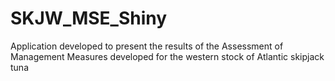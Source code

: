 # SKJW_MSE_Shiny
Application developed to present the results of the Assessment of Management Measures developed for the western stock of Atlantic skipjack tuna
